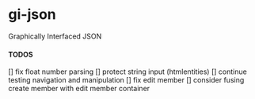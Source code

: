 # gi-json
Graphically Interfaced JSON

#### TODOS

[] fix float number parsing
[] protect string input (htmlentities)
[] continue testing navigation and manipulation
[] fix edit member
[] consider fusing create member with edit member container
